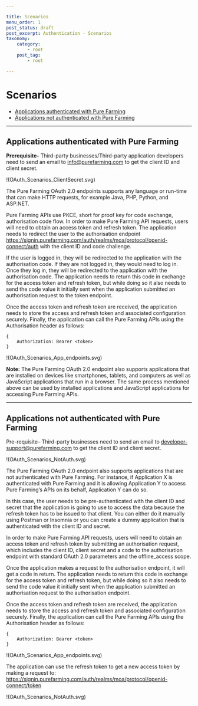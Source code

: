 ```yaml
---

title: Scenarios
menu_order: 1
post_status: draft
post_excerpt: Authentication - Scenarios
taxonomy:
    category:
        - root
    post_tag:
        - root

---
```

# Scenarios
- [Applications authenticated with Pure Farming](#authenticated)
- [Applications not authenticated with Pure Farming](#NotAuthenticated)

---

## Applications authenticated with Pure Farming
**Prerequisite-** Third-party businesses/Third-party application developers need to send an email to info@purefarming.com to get the client ID and client secret. 

!(OAuth_Scenarios_ClientSecret.svg)

The Pure Farming OAuth 2.0 endpoints supports any language or run-time that can make HTTP requests, for example Java, PHP, Python, and ASP.NET. 

Pure Farming APIs use PKCE, short for proof key for code exchange, authorisation code flow. In order to make Pure Farming API requests, users will need to obtain an access token and refresh token. The application needs to redirect the user to the authorisation endpoint https://signin.purefarming.com/auth/realms/moa/protocol/openid-connect/auth with the client ID and code challenge.  

If the user is logged in, they will be redirected to the application with the authorisation code. If they are not logged in, they would need to log in. Once they log in, they will be redirected to the application with the authorisation code. The application needs to return this code in exchange for the access token and refresh token, but while doing so it also needs to send the code value it initially sent when the application submitted an authorisation request to the token endpoint. 

Once the access token and refresh token are received, the application needs to store the access and refresh token and associated configuration securely. Finally, the application can call the Pure Farming APIs using the Authorisation header as follows:
```
{
    Authorization: Bearer <token>
}
```

!(OAuth_Scenarios_App_endpoints.svg)

**Note:** The Pure Farming OAuth 2.0 endpoint also supports applications that are installed on devices like smartphones, tablets, and computers as well as JavaScript applications that run in a browser. The same process mentioned above can be used by installed applications and JavaScript applications for accessing Pure Farming APIs.  

---

## Applications not authenticated with Pure Farming
Pre-requisite– Third-party businesses need to send an email to developer-support@purefarming.com to get the client ID and client secret. 

!(OAuth_Scenarios_NotAuth.svg)

The Pure Farming OAuth 2.0 endpoint also supports applications that are not authenticated with Pure Farming. For instance, if Application X is authenticated with Pure Farming and it is allowing Application Y to access Pure Farming’s APIs on its behalf, Application Y can do so.  

In this case, the user needs to be pre-authenticated with the client ID and secret that the application is going to use to access the data because the refresh token has to be issued to that client. You can either do it manually using Postman or Insomnia or you can create a dummy application that is authenticated with the client ID and secret. 

In order to make Pure Farming API requests, users will need to obtain an access token and refresh token by submitting an authorisation request, which includes the client ID, client secret and a code to the authorisation endpoint with standard OAuth 2.0 parameters and the offline_access scope.  

Once the application makes a request to the authorisation endpoint, it will get a code in return. The application needs to return this code in exchange for the access token and refresh token, but while doing so it also needs to send the code value it initially sent when the application submitted an authorisation request to the authorisation endpoint.  

Once the access token and refresh token are received, the application needs to store the access and refresh token and associated configuration securely. Finally, the application can call the Pure Farming APIs using the Authorisation header as follows:

```
{
    Authorization: Bearer <token>
}
```

!(OAuth_Scenarios_App_endpoints.svg)

The application can use the refresh token to get a new access token by making a request to: https://signin.purefarming.com/auth/realms/moa/protocol/openid-connect/token 

!(OAuth_Scenarios_NotAuth.svg)

